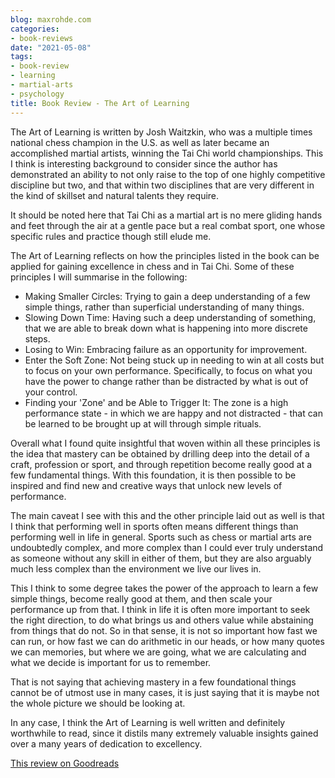 ```yaml
---
blog: maxrohde.com
categories:
- book-reviews
date: "2021-05-08"
tags:
- book-review
- learning
- martial-arts
- psychology
title: Book Review - The Art of Learning
---
```


The Art of Learning is written by Josh Waitzkin, who was a multiple times national chess champion in the U.S. as well as later became an accomplished martial artists, winning the Tai Chi world championships. This I think is interesting background to consider since the author has demonstrated an ability to not only raise to the top of one highly competitive discipline but two, and that within two disciplines that are very different in the kind of skillset and natural talents they require.

It should be noted here that Tai Chi as a martial art is no mere gliding hands and feet through the air at a gentle pace but a real combat sport, one whose specific rules and practice though still elude me.

The Art of Learning reflects on how the principles listed in the book can be applied for gaining excellence in chess and in Tai Chi. Some of these principles I will summarise in the following:

- Making Smaller Circles: Trying to gain a deep understanding of a few simple things, rather than superficial understanding of many things.
- Slowing Down Time: Having such a deep understanding of something, that we are able to break down what is happening into more discrete steps.
- Losing to Win: Embracing failure as an opportunity for improvement.
- Enter the Soft Zone: Not being stuck up in needing to win at all costs but to focus on your own performance. Specifically, to focus on what you have the power to change rather than be distracted by what is out of your control.
- Finding your 'Zone' and be Able to Trigger It: The zone is a high performance state - in which we are happy and not distracted - that can be learned to be brought up at will through simple rituals.

Overall what I found quite insightful that woven within all these principles is the idea that mastery can be obtained by drilling deep into the detail of a craft, profession or sport, and through repetition become really good at a few fundamental things. With this foundation, it is then possible to be inspired and find new and creative ways that unlock new levels of performance.

The main caveat I see with this and the other principle laid out as well is that I think that performing well in sports often means different things than performing well in life in general. Sports such as chess or martial arts are undoubtedly complex, and more complex than I could ever truly understand as someone without any skill in either of them, but they are also arguably much less complex than the environment we live our lives in.

This I think to some degree takes the power of the approach to learn a few simple things, become really good at them, and then scale your performance up from that. I think in life it is often more important to seek the right direction, to do what brings us and others value while abstaining from things that do not. So in that sense, it is not so important how fast we can run, or how fast we can do arithmetic in our heads, or how many quotes we can memories, but where we are going, what we are calculating and what we decide is important for us to remember.

That is not saying that achieving mastery in a few foundational things cannot be of utmost use in many cases, it is just saying that it is maybe not the whole picture we should be looking at.

In any case, I think the Art of Learning is well written and definitely worthwhile to read, since it distils many extremely valuable insights gained over a many years of dedication to excellency.

[This review on Goodreads](https://www.goodreads.com/review/show/3989274363)
